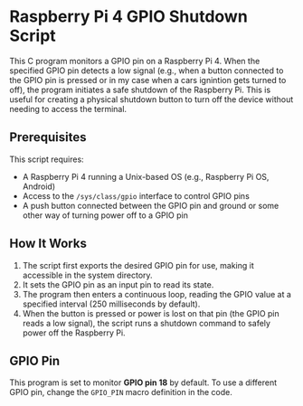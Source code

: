 # Raspberry Pi 4 GPIO Shutdown Script

This C program monitors a GPIO pin on a Raspberry Pi 4. When the specified GPIO pin detects a low signal (e.g., when a button connected to the GPIO pin is pressed or in my case when a cars ignintion gets turned to off), the program initiates a safe shutdown of the Raspberry Pi. This is useful for creating a physical shutdown button to turn off the device without needing to access the terminal.

## Prerequisites

This script requires:
- A Raspberry Pi 4 running a Unix-based OS (e.g., Raspberry Pi OS, Android)
- Access to the `/sys/class/gpio` interface to control GPIO pins
- A push button connected between the GPIO pin and ground or some other way of turning power off to a GPIO pin

## How It Works

1. The script first exports the desired GPIO pin for use, making it accessible in the system directory.
2. It sets the GPIO pin as an input pin to read its state.
3. The program then enters a continuous loop, reading the GPIO value at a specified interval (250 milliseconds by default).
4. When the button is pressed or power is lost on that pin (the GPIO pin reads a low signal), the script runs a shutdown command to safely power off the Raspberry Pi.

## GPIO Pin

This program is set to monitor **GPIO pin 18** by default. To use a different GPIO pin, change the `GPIO_PIN` macro definition in the code.
